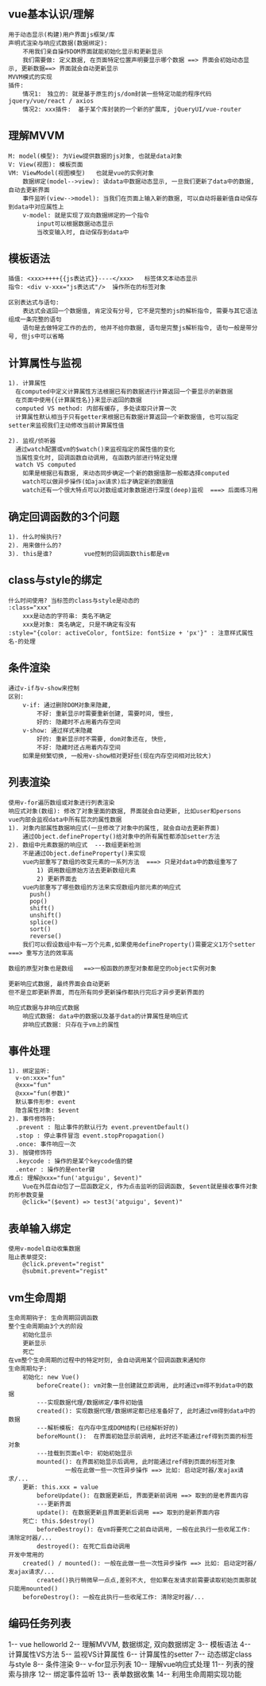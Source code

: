 ## vue基本认识/理解
	用于动态显示(构建)用户界面js框架/库
	声明式渲染与响应式数据(数据绑定): 
		不用我们亲自操作DOM界面就能初始化显示和更新显示
		我们需要做: 定义数据, 在页面特定位置声明要显示哪个数据 ==> 界面会初始动态显示, 更新数据==> 界面就会自动更新显示
	MVVM模式的实现
	插件: 
		情况1:　独立的: 就是基于原生的js/dom封装一些特定功能的程序代码  jquery/vue/react / axios
		情况2: xxx插件:  基于某个库封装的一个新的扩展库, jQueryUI/vue-router

## 理解MVVM
	M: model(模型): 为View提供数据的js对象, 也就是data对象
	V: View(视图): 模板页面
	VM: ViewModel(视图模型)   也就是vue的实例对象
		数据绑定(model-->view): 读data中数据动态显示, 一旦我们更新了data中的数据, 自动去更新界面
		事件监听(view-->model): 当我们在页面上输入新的数据, 可以自动将最新值自动保存到data中对应属性上
		v-model: 就是实现了双向数据绑定的一个指令
			input可以根据数据动态显示
			当改变输入时, 自动保存到data中

## 模板语法
	插值: <xxx>++++{{js表达式}}----</xxx>   标签体文本动态显示
	指令: <div v-xxx="js表达式"/>  操作所在的标签对象

	区别表达式与语句:
		表达式会返回一个数据值, 肯定没有分号, 它不是完整的js的解析指令, 需要与其它语法组成一条完整的语句
		语句是去做特定工作的去的, 他并不给你数据, 语句是完整js解析指令, 语句一般是带分号, 但js中可以省略

## 计算属性与监视
	1). 计算属性
	  在computed中定义计算属性方法根据已有的数据进行计算返回一个要显示的新数据
	  在页面中使用{{计算属性名}}来显示返回的数据
	  computed VS method: 内部有缓存, 多处读取只计算一次
	  计算属性默认相当于只有getter来根据已有数据计算返回一个新数据值, 也可以指定setter来监视我们主动修改当前计算属性值
	
	2). 监视/侦听器
	  通过watch配置或vm的$watch()来监视指定的属性值的变化
	  当属性变化时, 回调函数自动调用, 在函数内部进行特定处理
	  watch VS computed
	    如果是根据已有数据, 来动态同步确定一个新的数据值那一般都选择computed
	    watch可以做异步操作(如ajax请求)后才确定新的数据值
	    watch还有一个很大特点可以对数组或对象数据进行深度(deep)监视  ===> 后面练习用

## 确定回调函数的3个问题
	1). 什么时候执行?
	2). 用来做什么的?
	3). this是谁?         vue控制的回调函数this都是vm

## class与style的绑定
	什么时间使用? 当标签的class与style是动态的
	:class="xxx" 
		xxx是动态的字符串: 类名不确定
		xxx是对象: 类名确定, 只是不确定有没有
	:style="{color: activeColor, fontSize: fontSize + 'px'}" : 注意样式属性名-的处理

## 条件渲染
	通过v-if与v-show来控制
	区别:
		v-if: 通过删除DOM对象来隐藏, 
			不好: 重新显示时需要重新创建, 需要时间, 慢些, 
			好的: 隐藏时不占用着内存空间
    	v-show: 通过样式来隐藏
			好的: 重新显示时不需要, dom对象还在, 快些, 
			不好: 隐藏时还占用着内存空间
		如果是频繁切换, 一般用v-show相对更好些(现在内存空间相对比较大)

## 列表渲染
	使用v-for遍历数组或对象进行列表渲染
	响应式对象(数组): 修改了对象里面的数据, 界面就会自动更新, 比如user和persons
    vue内部会监视data中所有层次的属性数据
    1). 对象内部属性数据响应式(一旦修改了对象中的属性, 就会自动去更新界面)
      	通过Object.defineProperty()给对象中的所有属性都添加setter方法
    2). 数组中元素数据的响应式  ---数组更新检测
        不是通过Object.defineProperty()来实现
        vue内部重写了数组的改变元素的一系列方法  ===> 只是对data中的数组重写了
            1) 调用数组原始方法去更新数组元素
            2) 更新界面去
        vue内部重写了哪些数组的方法来实现数组内部元素的响应式
          push()
          pop()
          shift()
          unshift()
          splice()
          sort()
          reverse()
        我们可以假设数组中有一万个元素,如果使用defineProperty()需要定义1万个setter ===> 重写方法的效率高

	数组的原型对象也是数组   ==>一般函数的原型对象都是空的object实例对象

	更新响应式数据, 最终界面会自动更新
	但不是立即更新界面, 而在所有同步更新操作都执行完后才异步更新界面的

	响应式数据与非响应式数据
		响应式数据: data中的数据以及基于data的计算属性是响应式
		非响应式数据: 只存在于vm上的属性

## 事件处理
	1). 绑定监听:
	  v-on:xxx="fun"
	  @xxx="fun"
	  @xxx="fun(参数)"
	  默认事件形参: event
	  隐含属性对象: $event
	2). 事件修饰符:
	  .prevent : 阻止事件的默认行为 event.preventDefault()
	  .stop : 停止事件冒泡 event.stopPropagation()
	  .once: 事件响应一次
	3). 按键修饰符
	  .keycode : 操作的是某个keycode值的健
	  .enter : 操作的是enter键
	难点: 理解@xxx="fun('atguigu', $event)"
		Vue在外层自动包了一层函数定义, 作为点击监听的回调函数, $event就是接收事件对象的形参数变量
    	@click="($event) => test3('atguigu', $event)"

## 表单输入绑定
	使用v-model自动收集数据
	阻止表单提交:
		@click.prevent="regist"
		@submit.prevent="regist"

## vm生命周期
	生命周期钩子: 生命周期回调函数
	整个生命周期由3个大的阶段
		初始化显示
		更新显示
		死亡
	在vm整个生命周期的过程中的特定时刻, 会自动调用某个回调函数来通知你
	生命周期勾子:
		初始化: new Vue()
			beforeCreate(): vm对象一旦创建就立即调用, 此时通过vm得不到data中的数据
			---实现数据代理/数据绑定/事件初始值
			created(): 实现数据代理/数据绑定都已经准备好了, 此时通过vm得到data中的数据
			---解析模板: 在内存中生成DOM结构(已经解析好的)
			beforeMount():  在界面初始显示前调用, 此时还不能通过ref得到页面的标签对象
			---挂载到页面el中: 初始初始显示
			mounted(): 在界面初始显示后调用, 此时能通过ref得到页面的标签对象
					一般在此做一些一次性异步操作 ==> 比如: 启动定时器/发ajax请求/...
		更新: this.xxx = value
			beforeUpdate(): 在数据更新后, 界面更新前调用 ==> 取到的是老界面内容
			---更新界面
			update(): 在数据更新且界面更新后调用 ==> 取到的是新界面内容 
		死亡: this.$destroy()
			beforeDestroy(): 在vm将要死亡之前自动调用, 一般在此执行一些收尾工作: 清除定时器/...
			destroyed(): 在死亡后自动调用
	开发中常用的
		created() / mounted(): 一般在此做一些一次性异步操作 ==> 比如: 启动定时器/发ajax请求/...
			created()执行稍微早一点点,差别不大, 但如果在发请求前需要读取初始页面那就只能用mounted()
		beforeDestroy(): 一般在此执行一些收尾工作: 清除定时器/...

## 编码任务列表
1-- vue helloworld
2-- 理解MVVM, 数据绑定, 双向数据绑定
3-- 模板语法
4-- 计算属性VS方法
5-- 监视VS计算属性
6-- 计算属性的setter
7-- 动态绑定class与style
8-- 条件渲染
9-- v-for显示列表
10-- 理解vue响应式处理
11-- 列表的搜索与排序
12-- 绑定事件监听
13-- 表单数据收集
14-- 利用生命周期实现功能